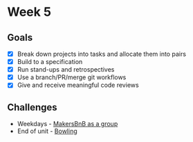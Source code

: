 # Week 5

## Goals 

* [x] Break down projects into tasks and allocate them into pairs 
* [x] Build to a specification 
* [x] Run stand-ups and retrospectives 
* [x] Use a branch/PR/merge git workflows 
* [x] Give and receive meaningful code reviews 

## Challenges 

* Weekdays - [MakersBnB as a group](https://github.com/JoshSinyor/makersbnb) 
* End of unit - [Bowling](https://github.com/RTurney/bowling-challenge-ruby)
